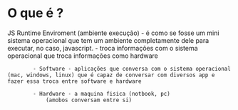 # O que é ?

JS  Runtime  Enviroment
    (ambiente execução) - é como se fosse um mini sistema operacional que tem um ambiente completamente dele
                          para executar, no caso, javascript. 
                        - troca informações com o sistema operacional que troca informações como hardware


            - Software - aplicações que conversa com o sistema operacional (mac, windows, linux) que é capaz de conversar com diversos app e fazer essa troca entre software e hardware

            - Hardware - a maquina fisica (notbook, pc)
                (amobos conversam entre si)